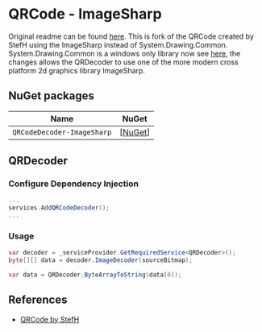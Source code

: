 # QRCode - ImageSharp
Original readme can be found [here](https://github.com/StefH/QRCode#readme). This is fork of the QRCode created by StefH using the ImageSharp instead of System.Drawing.Common. System.Drawing.Common is a windows only library now see [here](https://docs.microsoft.com/en-us/dotnet/core/compatibility/core-libraries/6.0/system-drawing-common-windows-only), the changes allows the QRDecoder to use one of the more modern cross platform 2d graphics library ImageSharp. 

## NuGet packages

| Name | NuGet
| - | - |
| `QRCodeDecoder-ImageSharp` | [[NuGet](https://www.nuget.org/packages/QRCodeDecoder-ImageSharp)]

## QRDecoder

### Configure Dependency Injection
``` csharp
...
services.AddQRCodeDecoder();
...
```

### Usage
``` csharp
var decoder = _serviceProvider.GetRequiredService<QRDecoder>();
byte[][] data = decoder.ImageDecoder(sourceBitmap);

var data = QRDecoder.ByteArrayToString(data[0]);
```

## References
- [QRCode by StefH](https://github.com/StefH/QRCode)
